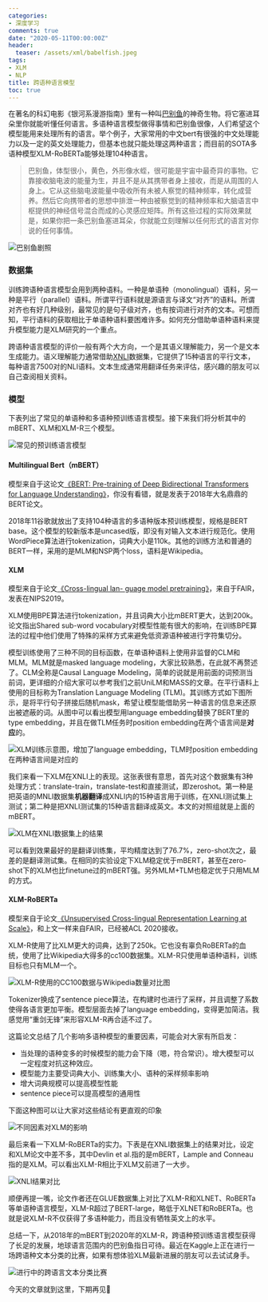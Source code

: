 ```yaml
---
categories:
- 深度学习
comments: true
date: "2020-05-11T00:00:00Z"
header:
  teaser: /assets/xml/babelfish.jpeg
tags:
- XLM
- NLP
title: 跨语种语言模型
toc: true
---
```


<!-- 感谢清华大学自然语言处理实验室对预训练语言模型架构的梳理，我们将沿此脉络前行，探索预训练语言模型的前沿技术，红框中为已介绍的文章，今天介绍一个可能大家比较少接触的分支——多语种语言模型（multilingual language model）。 -->

在著名的科幻电影《银河系漫游指南》里有一种叫[巴别鱼](https://baike.baidu.com/item/%E5%B7%B4%E5%88%AB%E9%B1%BC "巴别鱼")的神奇生物。将它塞进耳朵里你就能听懂任何语言。多语种语言模型做得事情和巴别鱼很像，人们希望这个模型能用来处理所有的语言。举个例子，大家常用的中文bert有很强的中文处理能力以及一定的英文处理能力，但基本也就只能处理这两种语言；而目前的SOTA多语种模型XLM-RoBERTa能够处理104种语言。

>巴别鱼，体型很小，黄色，外形像水蛭，很可能是宇宙中最奇异的事物。它靠接收脑电波的能量为生，并且不是从其携带者身上接收，而是从周围的人身上。它从这些脑电波能量中吸收所有未被人察觉的精神频率，转化成营养。然后它向携带者的思想中排泄一种由被察觉到的精神频率和大脑语言中枢提供的神经信号混合而成的心灵感应矩阵。所有这些过程的实际效果就是，如果你把一条巴别鱼塞进耳朵，你就能立刻理解以任何形式的语言对你说的任何事情。

![巴别鱼剧照](/assets/xml/babelfish.jpeg)

### 数据集
训练跨语种语言模型会用到两种语料。一种是单语种（monolingual）语料，另一种是平行（parallel）语料。所谓平行语料就是源语言与译文“对齐”的语料。所谓对齐也有好几种级别，最常见的是句子级对齐，也有按词进行对齐的文本。可想而知，平行语料的获取相比于单语种语料要困难许多。如何充分借助单语种语料来提升模型能力是XLM研究的一个重点。

跨语种语言模型的评价一般有两个大方向，一个是其语义理解能力，另一个是文本生成能力。语义理解能力通常借助[XNLI](https://arxiv.org/abs/1809.05053 "XNLI: Evaluating Cross-lingual Sentence Representations")数据集，它提供了15种语言的平行文本，每种语言7500对的NLI语料。文本生成通常用翻译任务来评估，感兴趣的朋友可以自己查阅相关资料。

### 模型
下表列出了常见的单语种和多语种预训练语言模型。接下来我们将分析其中的mBERT、XLM和XLM-R三个模型。

![常见的预训练语言模型](/assets/xml/models.png)

#### Multilingual Bert（mBERT）
模型来自于这论文[《BERT: Pre-training of Deep Bidirectional Transformers for Language Understanding》](https://arxiv.org/abs/1810.04805 "BERT: Pre-training of Deep Bidirectional Transformers for Language Understanding")，你没有看错，就是发表于2018年大名鼎鼎的BERT论文。

2018年11谷歌就放出了支持104种语言的多语种版本预训练模型，规格是BERT base。这个模型的较新版本是uncased版，即没有对输入文本进行规范化。使用WordPiece算法进行tokenization，词典大小是110k。其他的训练方法和普通的BERT一样，采用的是MLM和NSP两个loss，语料是Wikipedia。

#### XLM
模型来自于论文[《Cross-lingual lan- guage model pretraining》](https://papers.nips.cc/paper/8928-cross-lingual-language-model-pretraining.pdf "Cross-lingual lan- guage model pretraining")，来自于FAIR，发表在NIPS2019。

XLM使用BPE算法进行tokenization，并且词典大小比mBERT更大，达到200k。论文指出Shared sub-word vocabulary对模型性能有很大的影响，在训练BPE算法的过程中他们使用了特殊的采样方式来避免低资源语种被进行字符集切分。

模型训练使用了三种不同的目标函数，在单语种语料上使用非监督的CLM和MLM。MLM就是masked language modeling，大家比较熟悉，在此就不再赘述了。CLM全称是Causal Language Modeling，简单的说就是用前面的词预测当前词，更详细的介绍大家可以参考我们之前UniLM和MASS的文章。在平行语料上使用的目标称为Translation Language Modeling (TLM)。其训练方式如下图所示，是将平行句子拼接后随机mask，希望让模型能借助另一种语言的信息来还原出被遮蔽的词。从图中可以看出模型用language embedding替换了BERT里的type embedding，并且在做TLM任务时position embedding在两个语言间是**对应**的。

![XLM训练示意图，增加了language embedding，TLM时position embedding在两种语言间是对应的](/assets/xml/xlm-model.png)

我们来看一下XLM在XNLI上的表现。这张表很有意思，首先对这个数据集有3种处理方式：translate-train，translate-test和直接测试，即zeroshot。第一种是把英语的MNLI数据集**机器翻译**成XNLI内的15种语言用于训练，在XNLI测试集上测试；第二种是把XNLI测试集的15种语言翻译成英文。本文的对照组就是上面的mBERT。

![XLM在XNLI数据集上的结果](/assets/xml/xlm-result.png)

可以看到效果最好的是翻译训练集，平均精度达到了76.7%，zero-shot次之，最差的是翻译测试集。在相同的实验设定下XLM稳定优于mBERT，甚至在zero-shot下的XLM也比finetune过的mBERT强。另外MLM+TLM也稳定优于只用MLM的方式。

#### XLM-RoBERTa
模型来自于论文[《Unsupervised Cross-lingual Representation Learning at Scale》](http://arxiv.org/abs/1911.02116 "Unsupervised Cross-lingual Representation Learning at Scale")，和上文一样来自FAIR，已经被ACL 2020接收。

XLM-R使用了比XLM更大的词典，达到了250k。它也没有辜负RoBERTa的血统，使用了比Wikipedia大得多的cc100数据集。XLM-R只使用单语种语料，训练目标也只有MLM一个。

![XLM-R使用的CC100数据与Wikipedia数量对比图](/assets/xml/xlmr-data.png)

Tokenizer换成了sentence piece算法，在构建时也进行了采样，并且调整了系数使得各语言更加平衡。模型层面去掉了language embedding，变得更加简洁。我感觉用“重剑无锋”来形容XLM-R再合适不过了。

这篇论文总结了几个影响多语种模型的重要因素，可能会对大家有所启发：
- 当处理的语种变多的时候模型的能力会下降（嗯，符合常识）。增大模型可以一定程度对抗这种效应。
- 模型能力主要受词典大小、训练集大小、语种的采样频率影响
- 增大词典规模可以提高模型性能
- sentence piece可以提高模型的通用性

下面这种图可以让大家对这些结论有更直观的印象

![不同因素对XLM的影响](/assets/xml/conclusion.png)

最后来看一下XLM-RoBERTa的实力。下表是在XNLI数据集上的结果对比，设定和XLM论文中差不多，其中Devlin et al.指的是mBERT，Lample and Conneau指的是XLM。可以看出XLM-R相比于XLM又前进了一大步。

![XNLI结果对比](/assets/xml/xlmr-result.png)

顺便再提一嘴，论文作者还在GLUE数据集上对比了XLM-R和XLNET、RoBERTa等单语种语言模型，XLM-R超过了BERT-large，略低于XLNET和RoBERTa。也就是说XLM-R不仅获得了多语种能力，而且没有牺牲英文上的水平。

总结一下，从2018年的mBERT到2020年的XLM-R，跨语种预训练语言模型获得了长足的发展，地球语言范围内的巴别鱼指日可待。最近在Kaggle上正在进行一场跨语种文本分类的比赛，如果有想体验XLM最新进展的朋友可以去试试身手。

![进行中的跨语言文本分类比赛](/assets/xml/kaggle.png)

今天的文章就到这里，下期再见👋